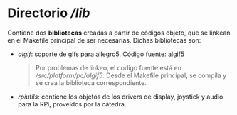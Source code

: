 # Directorio */lib*

Contiene dos **bibliotecas** creadas a partir de códigos objeto, que se linkean en el Makefile principal de ser necesarias. Dichas bibliotecas son:

- *algif*: soporte de gifs para allegro5. Código fuente: [algif5](https://github.com/allefant/algif5)
	> Por problemas de linkeo, el codigo fuente está en */src/platform/pc/algif5*. Desde el Makefile principal, se compila y se crea la biblioteca correspondiente.
- *rpiutils*: contiene los objetos de los drivers de display, joystick y audio para la RPi, proveídos por la cátedra.

